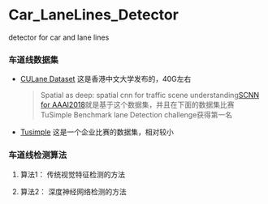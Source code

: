 # Car_LaneLines_Detector
detector for car and lane lines

### 车道线数据集
+ [CULane Dataset](https://xingangpan.github.io/projects/CULane.html) 这是香港中文大学发布的，40G左右
    > Spatial as deep: spatial cnn for traffic scene understanding[SCNN for AAAI2018]()就是基于这个数据集，并且在下面的数据集比赛TuSimple Benchmark lane Detection challenge获得第一名

+ [Tusimple](https://github.com/TuSimple/tusimple-benchmark/issues/3) 这是一个企业比赛的数据集，相对较小

### 车道线检测算法

1. 算法1： 传统视觉特征检测的方法


2. 算法2： 深度神经网络检测的方法
